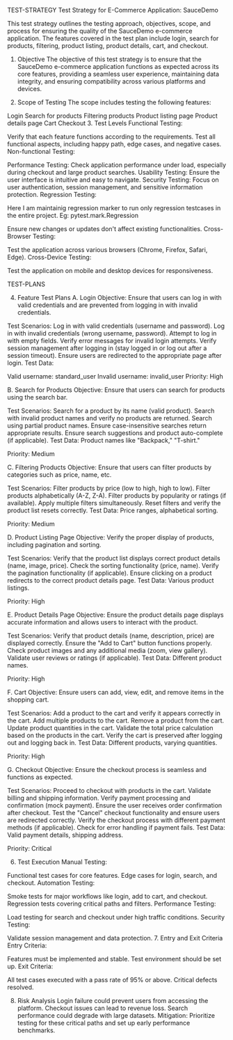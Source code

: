 TEST-STRATEGY
Test Strategy for E-Commerce Application: SauceDemo

This test strategy outlines the testing approach, objectives, scope, and process for ensuring the quality of the SauceDemo e-commerce application. The features covered in the test plan include login, search for products, filtering, product listing, product details, cart, and checkout.

1. Objective
The objective of this test strategy is to ensure that the SauceDemo e-commerce application functions as expected across its core features, providing a seamless user experience, maintaining data integrity, and ensuring compatibility across various platforms and devices.

2. Scope of Testing
The scope includes testing the following features:

Login
Search for products
Filtering products
Product listing page
Product details page
Cart
Checkout
3. Test Levels
Functional Testing:

Verify that each feature functions according to the requirements.
Test all functional aspects, including happy path, edge cases, and negative cases.
Non-functional Testing:

Performance Testing: Check application performance under load, especially during checkout and large product searches.
Usability Testing: Ensure the user interface is intuitive and easy to navigate.
Security Testing: Focus on user authentication, session management, and sensitive information protection.
Regression Testing:

Here I am maintainig regression marker to run only regression testcases in the entire project.
Eg: pytest.mark.Regression


Ensure new changes or updates don't affect existing functionalities.
Cross-Browser Testing:

Test the application across various browsers (Chrome, Firefox, Safari, Edge).
Cross-Device Testing:

Test the application on mobile and desktop devices for responsiveness.





TEST-PLANS

4. Feature Test Plans
A. Login
Objective: Ensure that users can log in with valid credentials and are prevented from logging in with invalid credentials.

Test Scenarios:
Log in with valid credentials (username and password).
Log in with invalid credentials (wrong username, password).
Attempt to log in with empty fields.
Verify error messages for invalid login attempts.
Verify session management after logging in (stay logged in or log out after a session timeout).
Ensure users are redirected to the appropriate page after login.
Test Data:

Valid username: standard_user
Invalid username: invalid_user
Priority: High

B. Search for Products
Objective: Ensure that users can search for products using the search bar.

Test Scenarios:
Search for a product by its name (valid product).
Search with invalid product names and verify no products are returned.
Search using partial product names.
Ensure case-insensitive searches return appropriate results.
Ensure search suggestions and product auto-complete (if applicable).
Test Data: Product names like "Backpack," "T-shirt."

Priority: Medium

C. Filtering Products
Objective: Ensure that users can filter products by categories such as price, name, etc.

Test Scenarios:
Filter products by price (low to high, high to low).
Filter products alphabetically (A-Z, Z-A).
Filter products by popularity or ratings (if available).
Apply multiple filters simultaneously.
Reset filters and verify the product list resets correctly.
Test Data: Price ranges, alphabetical sorting.

Priority: Medium

D. Product Listing Page
Objective: Verify the proper display of products, including pagination and sorting.

Test Scenarios:
Verify that the product list displays correct product details (name, image, price).
Check the sorting functionality (price, name).
Verify the pagination functionality (if applicable).
Ensure clicking on a product redirects to the correct product details page.
Test Data: Various product listings.

Priority: High

E. Product Details Page
Objective: Ensure the product details page displays accurate information and allows users to interact with the product.

Test Scenarios:
Verify that product details (name, description, price) are displayed correctly.
Ensure the "Add to Cart" button functions properly.
Check product images and any additional media (zoom, view gallery).
Validate user reviews or ratings (if applicable).
Test Data: Different product names.

Priority: High

F. Cart
Objective: Ensure users can add, view, edit, and remove items in the shopping cart.

Test Scenarios:
Add a product to the cart and verify it appears correctly in the cart.
Add multiple products to the cart.
Remove a product from the cart.
Update product quantities in the cart.
Validate the total price calculation based on the products in the cart.
Verify the cart is preserved after logging out and logging back in.
Test Data: Different products, varying quantities.

Priority: High

G. Checkout
Objective: Ensure the checkout process is seamless and functions as expected.

Test Scenarios:
Proceed to checkout with products in the cart.
Validate billing and shipping information.
Verify payment processing and confirmation (mock payment).
Ensure the user receives order confirmation after checkout.
Test the "Cancel" checkout functionality and ensure users are redirected correctly.
Verify the checkout process with different payment methods (if applicable).
Check for error handling if payment fails.
Test Data: Valid payment details, shipping address.

Priority: Critical


6. Test Execution
Manual Testing:

Functional test cases for core features.
Edge cases for login, search, and checkout.
Automation Testing:

Smoke tests for major workflows like login, add to cart, and checkout.
Regression tests covering critical paths and filters.
Performance Testing:

Load testing for search and checkout under high traffic conditions.
Security Testing:

Validate session management and data protection.
7. Entry and Exit Criteria
Entry Criteria:

Features must be implemented and stable.
Test environment should be set up.
Exit Criteria:

All test cases executed with a pass rate of 95% or above.
Critical defects resolved.

8. Risk Analysis
Login failure could prevent users from accessing the platform.
Checkout issues can lead to revenue loss.
Search performance could degrade with large datasets.
Mitigation: Prioritize testing for these critical paths and set up early performance benchmarks.

